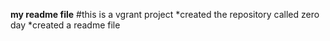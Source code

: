 **my readme file**
#this is a vgrant project
*created the repository called zero day
*created a readme file
